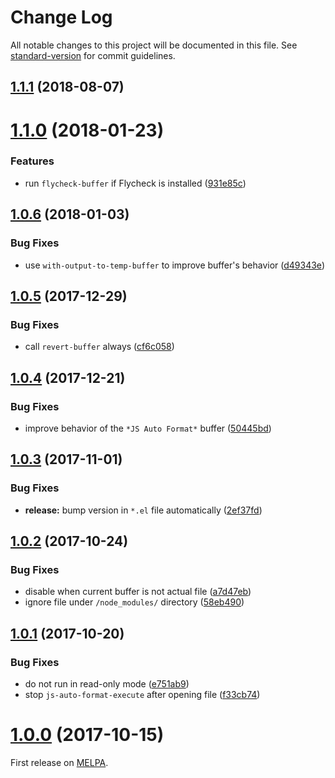 # Change Log

All notable changes to this project will be documented in this file. See [standard-version](https://github.com/conventional-changelog/standard-version) for commit guidelines.

<a name="1.1.1"></a>

## [1.1.1](https://github.com/ybiquitous/js-auto-format-mode/compare/1.1.0...1.1.1) (2018-08-07)

<a name="1.1.0"></a>

# [1.1.0](https://github.com/ybiquitous/js-auto-format-mode/compare/1.0.6...1.1.0) (2018-01-23)

### Features

- run `flycheck-buffer` if Flycheck is installed ([931e85c](https://github.com/ybiquitous/js-auto-format-mode/commit/931e85c))

<a name="1.0.6"></a>

## [1.0.6](https://github.com/ybiquitous/js-auto-format-mode/compare/1.0.5...1.0.6) (2018-01-03)

### Bug Fixes

- use `with-output-to-temp-buffer` to improve buffer's behavior ([d49343e](https://github.com/ybiquitous/js-auto-format-mode/commit/d49343e))

<a name="1.0.5"></a>

## [1.0.5](https://github.com/ybiquitous/js-auto-format-mode/compare/1.0.4...1.0.5) (2017-12-29)

### Bug Fixes

- call `revert-buffer` always ([cf6c058](https://github.com/ybiquitous/js-auto-format-mode/commit/cf6c058))

<a name="1.0.4"></a>

## [1.0.4](https://github.com/ybiquitous/js-auto-format-mode/compare/1.0.3...1.0.4) (2017-12-21)

### Bug Fixes

- improve behavior of the `*JS Auto Format*` buffer ([50445bd](https://github.com/ybiquitous/js-auto-format-mode/commit/50445bd))

<a name="1.0.3"></a>

## [1.0.3](https://github.com/ybiquitous/js-auto-format-mode/compare/1.0.2...1.0.3) (2017-11-01)

### Bug Fixes

- **release:** bump version in `*.el` file automatically ([2ef37fd](https://github.com/ybiquitous/js-auto-format-mode/commit/2ef37fd))

<a name="1.0.2"></a>

## [1.0.2](https://github.com/ybiquitous/js-auto-format-mode/compare/1.0.1...1.0.2) (2017-10-24)

### Bug Fixes

- disable when current buffer is not actual file ([a7d47eb](https://github.com/ybiquitous/js-auto-format-mode/commit/a7d47eb))
- ignore file under `/node_modules/` directory ([58eb490](https://github.com/ybiquitous/js-auto-format-mode/commit/58eb490))

<a name="1.0.1"></a>

## [1.0.1](https://github.com/ybiquitous/js-auto-format-mode/compare/1.0.0...1.0.1) (2017-10-20)

### Bug Fixes

- do not run in read-only mode ([e751ab9](https://github.com/ybiquitous/js-auto-format-mode/commit/e751ab9))
- stop `js-auto-format-execute` after opening file ([f33cb74](https://github.com/ybiquitous/js-auto-format-mode/commit/f33cb74))

<a name="1.0.0"></a>

# [1.0.0](https://github.com/ybiquitous/js-auto-format-mode/releases/tag/1.0.0) (2017-10-15)

First release on [MELPA](https://melpa.org/).

